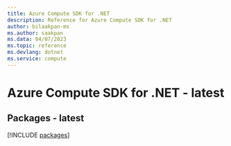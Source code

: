 ```yaml
---
title: Azure Compute SDK for .NET
description: Reference for Azure Compute SDK for .NET
author: bilaakpan-ms
ms.author: saakpan
ms.data: 04/07/2023
ms.topic: reference
ms.devlang: dotnet
ms.service: compute
---
```

# Azure Compute SDK for .NET - latest
## Packages - latest
[!INCLUDE [packages](compute-index.md)]